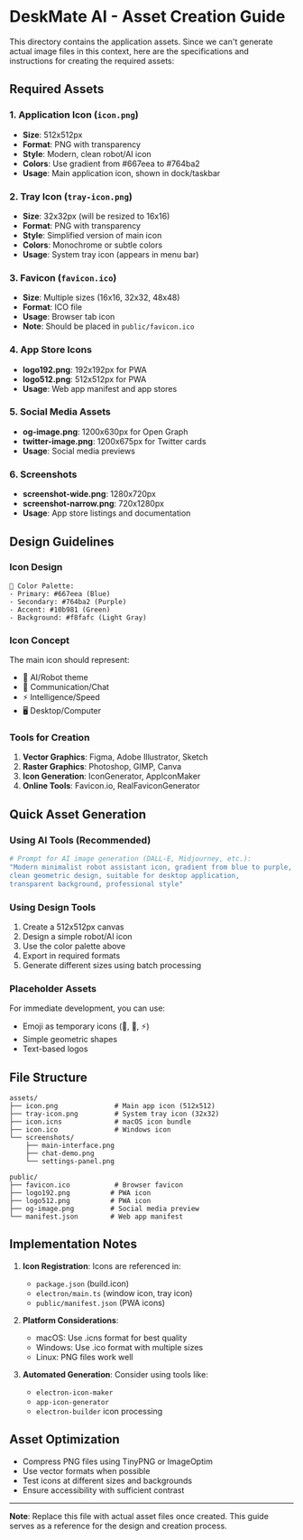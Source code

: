 # DeskMate AI - Asset Creation Guide

This directory contains the application assets. Since we can't generate actual image files in this context, here are the specifications and instructions for creating the required assets:

## Required Assets

### 1. Application Icon (`icon.png`)
- **Size**: 512x512px
- **Format**: PNG with transparency
- **Style**: Modern, clean robot/AI icon
- **Colors**: Use gradient from #667eea to #764ba2
- **Usage**: Main application icon, shown in dock/taskbar

### 2. Tray Icon (`tray-icon.png`)
- **Size**: 32x32px (will be resized to 16x16)
- **Format**: PNG with transparency
- **Style**: Simplified version of main icon
- **Colors**: Monochrome or subtle colors
- **Usage**: System tray icon (appears in menu bar)

### 3. Favicon (`favicon.ico`)
- **Size**: Multiple sizes (16x16, 32x32, 48x48)
- **Format**: ICO file
- **Usage**: Browser tab icon
- **Note**: Should be placed in `public/favicon.ico`

### 4. App Store Icons
- **logo192.png**: 192x192px for PWA
- **logo512.png**: 512x512px for PWA
- **Usage**: Web app manifest and app stores

### 5. Social Media Assets
- **og-image.png**: 1200x630px for Open Graph
- **twitter-image.png**: 1200x675px for Twitter cards
- **Usage**: Social media previews

### 6. Screenshots
- **screenshot-wide.png**: 1280x720px
- **screenshot-narrow.png**: 720x1280px
- **Usage**: App store listings and documentation

## Design Guidelines

### Icon Design
```
🎨 Color Palette:
- Primary: #667eea (Blue)
- Secondary: #764ba2 (Purple)
- Accent: #10b981 (Green)
- Background: #f8fafc (Light Gray)
```

### Icon Concept
The main icon should represent:
- 🤖 AI/Robot theme
- 💬 Communication/Chat
- ⚡ Intelligence/Speed
- 🖥️ Desktop/Computer

### Tools for Creation
1. **Vector Graphics**: Figma, Adobe Illustrator, Sketch
2. **Raster Graphics**: Photoshop, GIMP, Canva
3. **Icon Generation**: IconGenerator, AppIconMaker
4. **Online Tools**: Favicon.io, RealFaviconGenerator

## Quick Asset Generation

### Using AI Tools (Recommended)
```bash
# Prompt for AI image generation (DALL-E, Midjourney, etc.):
"Modern minimalist robot assistant icon, gradient from blue to purple, 
clean geometric design, suitable for desktop application, 
transparent background, professional style"
```

### Using Design Tools
1. Create a 512x512px canvas
2. Design a simple robot/AI icon
3. Use the color palette above
4. Export in required formats
5. Generate different sizes using batch processing

### Placeholder Assets
For immediate development, you can use:
- Emoji as temporary icons (🤖, 💬, ⚡)
- Simple geometric shapes
- Text-based logos

## File Structure
```
assets/
├── icon.png              # Main app icon (512x512)
├── tray-icon.png         # System tray icon (32x32)
├── icon.icns             # macOS icon bundle
├── icon.ico              # Windows icon
└── screenshots/
    ├── main-interface.png
    ├── chat-demo.png
    └── settings-panel.png

public/
├── favicon.ico           # Browser favicon
├── logo192.png          # PWA icon
├── logo512.png          # PWA icon
├── og-image.png         # Social media preview
└── manifest.json        # Web app manifest
```

## Implementation Notes

1. **Icon Registration**: Icons are referenced in:
   - `package.json` (build.icon)
   - `electron/main.ts` (window icon, tray icon)
   - `public/manifest.json` (PWA icons)

2. **Platform Considerations**:
   - macOS: Use .icns format for best quality
   - Windows: Use .ico format with multiple sizes
   - Linux: PNG files work well

3. **Automated Generation**: Consider using tools like:
   - `electron-icon-maker`
   - `app-icon-generator`
   - `electron-builder` icon processing

## Asset Optimization

- Compress PNG files using TinyPNG or ImageOptim
- Use vector formats when possible
- Test icons at different sizes and backgrounds
- Ensure accessibility with sufficient contrast

---

**Note**: Replace this file with actual asset files once created. This guide serves as a reference for the design and creation process. 